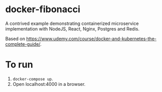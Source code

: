 # docker-fibonacci
A contrived example demonstrating containerized microservice implementation with NodeJS, React, Nginx, Postgres and Redis.

Based on https://www.udemy.com/course/docker-and-kubernetes-the-complete-guide/.

# To run
1. `docker-compose up`.
2. Open localhost:4000 in a browser.



